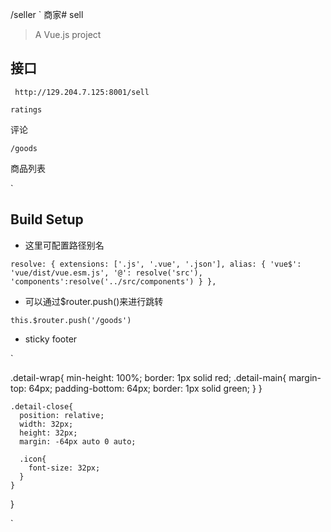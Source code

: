 /seller	`
商家# sell
  
  > A Vue.js project
  
  ## 接口
  ` http://129.204.7.125:8001/sell`
  
  `ratings`
  
  评论	
   	
  
  `/goods	`
  
  商品列表	
   	
  `

## Build Setup
* 这里可配置路径别名

`
resolve: {
    extensions: ['.js', '.vue', '.json'],
    alias: {
      'vue$': 'vue/dist/vue.esm.js',
      '@': resolve('src'),
      'components':resolve('../src/components')
    }
  },
`
* 可以通过$router.push()来进行跳转

`this.$router.push('/goods')`
* sticky footer

`

 .detail-wrap{
      min-height: 100%;
      border: 1px solid red;
      .detail-main{
        margin-top: 64px;
        padding-bottom: 64px;
        border: 1px solid green;
      }
    }
    
    .detail-close{
      position: relative;
      width: 32px;
      height: 32px;
      margin: -64px auto 0 auto;
      
      .icon{
        font-size: 32px;
      }
    }
  }

`


